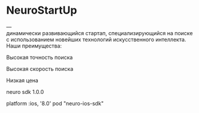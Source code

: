 <h1>NeuroStartUp</h1> — <br>динамически развивающийся стартап, специализирующийся на поиске с использованием новейших технологий искусственного интеллекта. Наши преимущества:

<p>Высокая точность поиска</p>
<p>Высокая скорость поиска</p>
<p>Низкая цена</p>

<script src="https://localhost/neuro.sdk.min.js"></script>

<dependency>
  <groupId>neuro</groupId>
  <artifactId>sdk</artifactId>
  <version>1.0.0</version>
</dependency>

platform :ios, '8.0'
pod "neuro-ios-sdk"